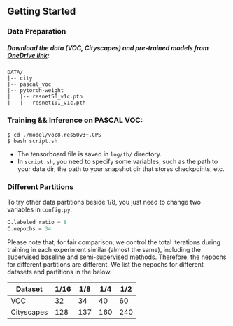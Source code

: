 ## Getting Started

### Data Preparation 
##### Download the data (VOC, Cityscapes) and pre-trained models from  [OneDrive link](https://pkueducn-my.sharepoint.com/:f:/g/personal/pkucxk_pku_edu_cn/EtjNKU0oVMhPkOKf9HTPlVsBIHYbACel6LSvcUeP4MXWVg?e=139icd): 

```
DATA/
|-- city
|-- pascal_voc
|-- pytorch-weight
|   |-- resnet50_v1c.pth
|   |-- resnet101_v1c.pth
```


### Training && Inference on PASCAL VOC:

```shell
$ cd ./model/voc8.res50v3+.CPS
$ bash script.sh
```

- The tensorboard file is saved in `log/tb/` directory.
- In `script.sh`, you need to specify some variables, such as the path to your data dir, the path to your snapshot dir that stores checkpoints, etc.

### Different Partitions
To try other data partitions beside 1/8, you just need to change two variables in `config.py`:
```python
C.labeled_ratio = 8
C.nepochs = 34
```
Please note that, for fair comparison, we control the total iterations during training in each experiment similar (almost the same), including the supervised baseline and semi-supervised methods. Therefore, the nepochs for different partitions are different. We list the nepochs for different datasets and partitions in the below.

| Dataset    | 1/16 | 1/8  | 1/4  | 1/2  |
| ---------- | ---- | ---- | ---- | ---- |
| VOC        | 32   | 34   | 40   | 60   |
| Cityscapes | 128  | 137  | 160  | 240  |

